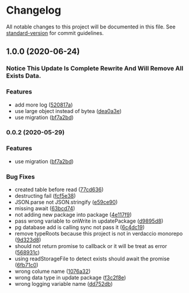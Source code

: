 # Changelog

All notable changes to this project will be documented in this file. See [standard-version](https://github.com/conventional-changelog/standard-version) for commit guidelines.

## 1.0.0 (2020-06-24)

### Notice This Update Is Complete Rewrite And Will Remove All Exists Data.

### Features

- add more log ([520817a](https://github.com/yckao/verdaccio-pg-storage/commit/520817ac051fcc2408e8f1b85e50c887042dafd4))
- use large object instead of bytea ([dea0a3e](https://github.com/yckao/verdaccio-pg-storage/commit/dea0a3ec8d6a5ed07bed12fdab8a7773d91e74ad))
- use migration ([bf7a2bd](https://github.com/yckao/verdaccio-pg-storage/commit/bf7a2bda97b141aa7b92004d0b5840749a6b6499))

### 0.0.2 (2020-05-29)

### Features

- use migration ([bf7a2bd](https://github.com/yckao/verdaccio-pg-storage/commit/bf7a2bda97b141aa7b92004d0b5840749a6b6499))

### Bug Fixes

- created table before read ([77cd636](https://github.com/yckao/verdaccio-pg-storage/commit/77cd636528d612bbeffe0f7947b95509561280d0))
- destructing fail ([fcf5e38](https://github.com/yckao/verdaccio-pg-storage/commit/fcf5e381dbabf6c83efc6fcc3aff26aeab75a0f6))
- JSON.parse not JSON.stringify ([e59ce90](https://github.com/yckao/verdaccio-pg-storage/commit/e59ce900f1f6e2c5f81ab466b0f771062b9201c6))
- missing await ([63bcd74](https://github.com/yckao/verdaccio-pg-storage/commit/63bcd748040b1c15a1f36f58f11f1fc6140ef2a1))
- not adding new package into package ([4e117f9](https://github.com/yckao/verdaccio-pg-storage/commit/4e117f91e8821dfeb0f45fe7e2b8649c4acf5659))
- pass wrong variable to onWrite in updatePackage ([d9895d8](https://github.com/yckao/verdaccio-pg-storage/commit/d9895d820c1754957eaa35a4be0a6906f1a048f4))
- pg database add is calling sync not pass it ([6c4dc19](https://github.com/yckao/verdaccio-pg-storage/commit/6c4dc19e3b6c1056da4ae3659397bc94e0c1bb9d))
- remove typeRoots because this project is not in verdaccio monorepo ([9d323d8](https://github.com/yckao/verdaccio-pg-storage/commit/9d323d8d8a1d65d274c1e8953f6ac2001711a101))
- should not return promise to callback or it will be treat as error ([568931c](https://github.com/yckao/verdaccio-pg-storage/commit/568931cb5d88134ecde7ce23cf167989bb68e2f2))
- using readStorageFile to detect exists should await the promise ([6fb71c0](https://github.com/yckao/verdaccio-pg-storage/commit/6fb71c0da1ddf89b4dd3a1d81322741b64376a51))
- wrong colume name ([1076a32](https://github.com/yckao/verdaccio-pg-storage/commit/1076a32847c84d649a4ed96997517023cade9394))
- wrong data type in update package ([f3c2f8e](https://github.com/yckao/verdaccio-pg-storage/commit/f3c2f8e898f3ec94f65170a59e5a277395577589))
- wrong logging variable name ([dd752db](https://github.com/yckao/verdaccio-pg-storage/commit/dd752dbc845e1f6d16e5cc7d2e35517ea5dfa260))
